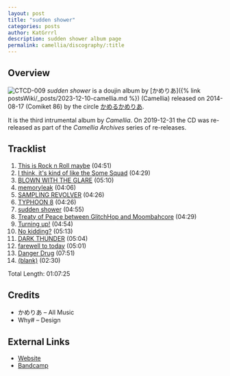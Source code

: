 ```yaml
---
layout: post
title: "sudden shower"
categories: posts
author: KatGrrrl
description: sudden shower album page
permalink: camellia/discography/:title
---
```


## Overview

![CTCD-009](/assets/images/camellia/albums/CTCD-009.jpg)
*sudden shower* is a doujin album by [かめりあ]({% link postsWiki/_posts/2023-12-10-camellia.md %}) (Camellia) released on 2014-08-17 (Comiket 86) by the circle [かめるかめりあ](#).

It is the third intrumental album by *Camellia*. On 2019-12-31 the CD was re-released as part of the *Camellia Archives* series of re-releases.

## Tracklist

1. [This is Rock n Roll maybe](#) (04:51)
2. [I think, it's kind of like the Some Squad](#) (04:29)
3. [BLOWN WITH THE GLARE](#) (05:10)
4. [memoryleak](#) (04:06)
5. [SAMPLING REVOLVER](#) (04:26)
6. [TYPHOON 8](#) (04:26)
7. [sudden shower](#) (04:55)
8. [Treaty of Peace between GlitchHop and Moombahcore](#) (04:29)
9. [Turning up!](#) (04:54)
10. [No kidding?](#) (05:13)
11. [DARK THUNDER](#) (05:04)
12. [farewell to today](#) (05:01)
13. [Danger Drug](#) (07:51)
14. [(blank)](#) (02:30)

Total Length: 01:07:25

## Credits

* かめりあ – All Music
* Why# – Design

## External Links

* [Website](https://cametek.jp/suddenshower/)
* [Bandcamp](https://cametek.bandcamp.com/album/sudden-shower)
